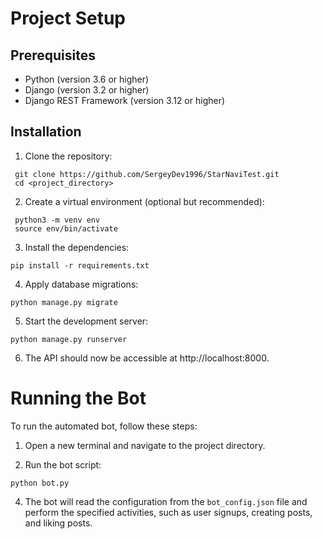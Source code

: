 # Project Setup

## Prerequisites
- Python (version 3.6 or higher)
- Django (version 3.2 or higher)
- Django REST Framework (version 3.12 or higher)

## Installation

1. Clone the repository:
````
 git clone https://github.com/SergeyDev1996/StarNaviTest.git
 cd <project_directory>
````
2. Create a virtual environment (optional but recommended):
````
 python3 -m venv env
 source env/bin/activate
````
3. Install the dependencies:
````
pip install -r requirements.txt
````
4. Apply database migrations:
````
python manage.py migrate
````
5. Start the development server:
````
python manage.py runserver

````
6. The API should now be accessible at http://localhost:8000.

# Running the Bot

To run the automated bot, follow these steps:

1. Open a new terminal and navigate to the project directory.

2. Run the bot script:
````
python bot.py
````
4. The bot will read the configuration from the `bot_config.json` file and perform the specified activities, such as user signups, creating posts, and liking posts.
